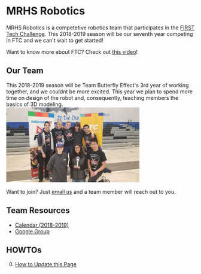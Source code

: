 # MRHS Robotics

MRHS Robotics is a competetive robotics team that participates in the [FIRST Tech Challenge](https://www.firstinspires.org/robotics/ftc).  This 2018-2019 season will be our seventh year competing in FTC and we can't wait to get started! 

Want to know more about FTC?  Check out [this video](https://youtu.be/TLEvZgHWnrk)!

## Our Team

This 2018-2019 season will be Team Butterfly Effect's 3rd year of working together, and we couldnt be more excited. This year we plan to spend more time on design of the robot and, consequently, teaching members the basics of 3D modeling.
<img src="images/4284_connect_award.jpg" alt="Team 4284" height="200">

Want to join?  Just [email us](mailto:mrhs-robotics-team@@googlegroups.com) and a team member will reach out to you.

## Team Resources

* [Calendar (2018-2019)](resources/calendar.md)
* [Google Group](resources/group.md)

## HOWTOs

0. [How to Update this Page](howtos/howto_contribute.md)
